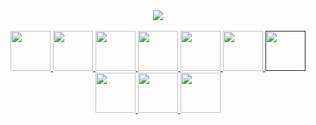 <div align="center">
  <a href="https://play.google.com/store/apps/dev?id=5328728822471795130">
  <img src="https://user-images.githubusercontent.com/81938036/156929157-f9ca69b0-b785-4fcf-adec-97fb8ca747cc.png">
  </a>
  <br><br>
  
  <a href="https://github.com/ClusterPleiades/KittenCare">
    <img src="https://user-images.githubusercontent.com/81938036/156919918-c1276a5a-65cd-4ee5-ace9-0c316d22074a.png" width="64">
  </a>
  <a href="https://github.com/ClusterPleiades/Pxloader">
    <img src="https://user-images.githubusercontent.com/81938036/150525516-f9652a60-f9e5-42b7-949b-82d32e46bd41.png" width="64">
  </a>
  <a href="https://github.com/ClusterPleiades/SlotGallery">
    <img src="https://user-images.githubusercontent.com/81938036/156864983-3da7004a-7b2e-4306-b834-ab99fe68de83.png" width="64">
  </a>
  <a href="https://github.com/ClusterPleiades/Macroid">
    <img src="https://user-images.githubusercontent.com/81938036/150377691-d84c89eb-df45-4102-b28d-2b198e403fc0.png" width="64">
  </a>
  <a href="https://github.com/ClusterPleiades/PromptBase64">
    <img src="https://user-images.githubusercontent.com/81938036/150636567-2ea5dd2d-00b7-45b6-b2a4-3094232bb495.png" width="64">
  </a>
  <a href="https://github.com/ClusterPleiades/ProfileAdvanced">
    <img src="https://user-images.githubusercontent.com/81938036/150377869-f00727fc-aa8b-4db5-b088-6ff283b83636.png" width="64">
  </a>
  <a href="">
    <img src="https://user-images.githubusercontent.com/81938036/174827242-66d685b7-1921-4989-b601-99af6580447f.png" width="64">
  </a>
  <a href="https://github.com/ClusterPleiades/Alcyone">
    <img src="https://user-images.githubusercontent.com/81938036/150636879-f72ab9da-e28e-476a-9e96-a24efbab6833.png" width="64">
  </a>
  <a href="https://github.com/ClusterPleiades/ScheduleNote">
    <img src="https://user-images.githubusercontent.com/81938036/150636503-0c33c696-1f82-453e-9726-1d45ac9bb409.png" width="64">
  </a>
  <a href="https://github.com/ClusterPleiades/ScheduleNote">
    <img src="https://user-images.githubusercontent.com/81938036/187353119-9e222229-cb9f-4b4b-952c-83c4509d42ec.png" width="64">
  </a>
</div>
